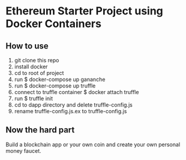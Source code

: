 # Ethereum Starter Project using Docker Containers

## How to use

1. git clone this repo
2. install docker
3. cd to root of project
4. run $ docker-compose up gananche
5. run $ docker-compose up truffle
6. connect to truffle container $ docker attach truffle
7. run $ truffle init
8. cd to dapp directory and delete truffle-config.js
9. rename truffle-config.js.ex to truffle-config.js

## Now the hard part

Build a blockchain app or your own coin and create your own personal money faucet.
